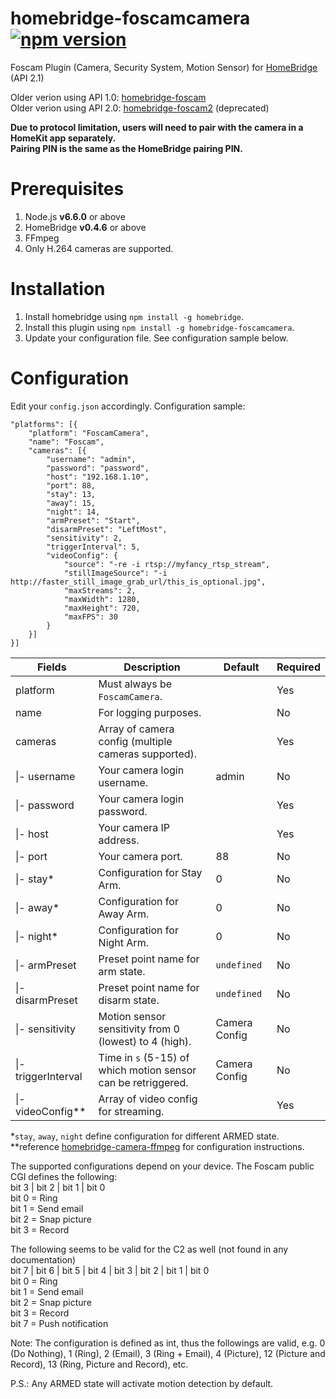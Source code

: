 # homebridge-foscamcamera [![npm version](https://badge.fury.io/js/homebridge-foscamcamera.svg)](https://badge.fury.io/js/homebridge-foscamcamera)
Foscam Plugin (Camera, Security System, Motion Sensor) for [HomeBridge](https://github.com/nfarina/homebridge) (API 2.1)

Older verion using API 1.0: [homebridge-foscam](https://github.com/rooi/homebridge-foscam)<br>
Older verion using API 2.0: [homebridge-foscam2](https://github.com/luisiam/homebridge-foscam2) (deprecated)

**Due to protocol limitation, users will need to pair with the camera in a HomeKit app separately.<br>**
**Pairing PIN is the same as the HomeBridge pairing PIN.**

# Prerequisites
1. Node.js **v6.6.0** or above
2. HomeBridge **v0.4.6** or above
3. FFmpeg
4. Only H.264 cameras are supported.

# Installation
1. Install homebridge using `npm install -g homebridge`.
2. Install this plugin using `npm install -g homebridge-foscamcamera`.
3. Update your configuration file. See configuration sample below.

# Configuration
Edit your `config.json` accordingly. Configuration sample:
```
"platforms": [{
    "platform": "FoscamCamera",
    "name": "Foscam",
    "cameras": [{
        "username": "admin",
        "password": "password",
        "host": "192.168.1.10",
        "port": 88,
        "stay": 13,
        "away": 15,
        "night": 14,
        "armPreset": "Start",
        "disarmPreset": "LeftMost",
        "sensitivity": 2,
        "triggerInterval": 5,
        "videoConfig": {
            "source": "-re -i rtsp://myfancy_rtsp_stream",
            "stillImageSource": "-i http://faster_still_image_grab_url/this_is_optional.jpg",
            "maxStreams": 2,
            "maxWidth": 1280,
            "maxHeight": 720,
            "maxFPS": 30
        }
    }]
}]

```

| Fields               | Description                                                   | Default       | Required |
|----------------------|---------------------------------------------------------------|---------------|----------|
| platform             | Must always be `FoscamCamera`.                                |               | Yes      |
| name                 | For logging purposes.                                         |               | No       |
| cameras              | Array of camera config (multiple cameras supported).          |               | Yes      |
| \|- username         | Your camera login username.                                   | admin         | No       |
| \|- password         | Your camera login password.                                   |               | Yes      |
| \|- host             | Your camera IP address.                                       |               | Yes      |
| \|- port             | Your camera port.                                             | 88            | No       |
| \|- stay\*           | Configuration for Stay Arm.                                   | 0             | No       |
| \|- away\*           | Configuration for Away Arm.                                   | 0             | No       |
| \|- night\*          | Configuration for Night Arm.                                  | 0             | No       |
| \|- armPreset        | Preset point name for arm state.                              | `undefined`   | No       |
| \|- disarmPreset     | Preset point name for disarm state.                           | `undefined`   | No       |
| \|- sensitivity      | Motion sensor sensitivity from 0 (lowest) to 4 (high).        | Camera Config | No       |
| \|- triggerInterval  | Time in `s` (5-15) of which motion sensor can be retriggered. | Camera Config | No       |
| \|- videoConfig\**   | Array of video config for streaming.                          |               | Yes      |

\*`stay`, `away`, `night` define configuration for different ARMED state.<br>
\*\*reference [homebridge-camera-ffmpeg](https://github.com/KhaosT/homebridge-camera-ffmpeg) for configuration instructions.<br>

The supported configurations depend on your device. The Foscam public CGI defines the following:<br>
bit 3 | bit 2 | bit 1 | bit 0<br>
bit 0 = Ring<br>
bit 1 = Send email<br>
bit 2 = Snap picture<br>
bit 3 = Record

The following seems to be valid for the C2 as well (not found in any documentation)<br>
bit 7 | bit 6 | bit 5 | bit 4 | bit 3 | bit 2 | bit 1 | bit 0<br>
bit 0 = Ring<br>
bit 1 = Send email<br>
bit 2 = Snap picture<br>
bit 3 = Record<br>
bit 7 = Push notification

Note: The configuration is defined as int, thus the followings are valid, e.g. 0 (Do Nothing), 1 (Ring), 2 (Email), 3 (Ring + Email), 4 (Picture), 12 (Picture and Record), 13 (Ring, Picture and Record), etc.

P.S.: Any ARMED state will activate motion detection by default.
